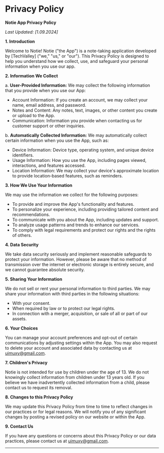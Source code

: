 # Privacy Policy


**Notie App Privacy Policy**

*Last Updated: [1.09.2024]*

**1. Introduction**

Welcome to Notie! Notie ("the App") is a note-taking application developed by [TechValley] ("we," "us," or "our"). This Privacy Policy is designed to help you understand how we collect, use, and safeguard your personal information when you use our app.

**2. Information We Collect**

a. **User-Provided Information:** We may collect the following information that you provide when you use our App:
   - Account Information: If you create an account, we may collect your name, email address, and password.
   - Notes and Content: Any notes, text, images, or other content you create or upload to the App.
   - Communication: Information you provide when contacting us for customer support or other inquiries.

b. **Automatically Collected Information:** We may automatically collect certain information when you use the App, such as:
   - Device Information: Device type, operating system, and unique device identifiers.
   - Usage Information: How you use the App, including pages viewed, interactions, and features accessed.
   - Location Information: We may collect your device's approximate location to provide location-based features, such as reminders.

**3. How We Use Your Information**

We may use the information we collect for the following purposes:
   - To provide and improve the App's functionality and features.
   - To personalize your experience, including providing tailored content and recommendations.
   - To communicate with you about the App, including updates and support.
   - To analyze usage patterns and trends to enhance our services.
   - To comply with legal requirements and protect our rights and the rights of others.

**4. Data Security**

We take data security seriously and implement reasonable safeguards to protect your information. However, please be aware that no method of transmission over the internet or electronic storage is entirely secure, and we cannot guarantee absolute security.

**5. Sharing Your Information**

We do not sell or rent your personal information to third parties. We may share your information with third parties in the following situations:
   - With your consent.
   - When required by law or to protect our legal rights.
   - In connection with a merger, acquisition, or sale of all or part of our assets.

**6. Your Choices**

You can manage your account preferences and opt-out of certain communications by adjusting settings within the App. You may also request to delete your account and associated data by contacting us at [uimuxy@gmail.com](mailto:uimuxy@gmail.com).

**7. Children's Privacy**

Notie is not intended for use by children under the age of 13. We do not knowingly collect information from children under 13 years old. If you believe we have inadvertently collected information from a child, please contact us to request its removal.

**8. Changes to this Privacy Policy**

We may update this Privacy Policy from time to time to reflect changes in our practices or for legal reasons. We will notify you of any significant changes by posting a revised policy on our website or within the App.

**9. Contact Us**

If you have any questions or concerns about this Privacy Policy or our data practices, please contact us at [uimuxy@gmail.com](mailto:uimuxy@gmail.com).

---
